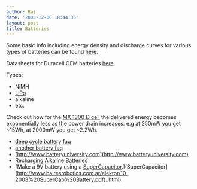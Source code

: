 ```yaml
---
author: Raj
date: '2005-12-06 18:44:36'
layout: post
title: Batteries
---
```


Some basic info including energy density and discharge curves for various types of batteries can be found [here](http://www.maxell.co.jp/e/products/industrial/battery/knowmore/comparison.html).

Datasheets for Duracell OEM batteries [here](http://www.duracell.com/oem/primary/alkaline/alkaline_manganese_data.asp)

Types:

* NiMH
* [LiPo](LiPo.html)
* alkaline
* etc.

Check out how for the [MX 1300 D cell](http://www.duracell.com/oem/primary/alkaline/mx1300.asp) the delivered energy becomes exponentially less as the power drain increases.  e.g at 250mW you get ~15Wh, at 2000mW you get ~2.2Wh.

* [deep cycle battery faq](http://www.uuhome.de/william.darden/dcfaq.htm)
* [another battery faq](http://www.wind-sun.com/Batteries/Battery_FAQ.htm)
* [http://www.batteryuniversity.com](http://www.batteryuniversity.com)
* [Recharging Alkaline Batteries](http://www.afrotechmods.com/reallycheap/batteries/batts.htm)
* [Make a 9V battery using a [SuperCapacitor](http://www.bairesrobotics.com.ar/elektor/10-2003%20SuperCap%20Battery.pdf).](SuperCapacitor](http://www.bairesrobotics.com.ar/elektor/10-2003%20SuperCap%20Battery.pdf)..html)
